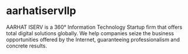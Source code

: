 # aarhatiservllp
AARHAT ISERV is a 360° Information Technology Startup firm that offers total digital solutions globally. We help companies seize the business opportunities offered by the Internet, guaranteeing professionalism and concrete results.
